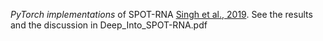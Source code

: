 *PyTorch implementations* of SPOT-RNA [Singh et al., 2019](https://doi.org/10.1038/s41467-019-13395-9). See the results and the discussion in Deep_Into_SPOT-RNA.pdf


